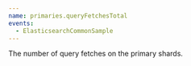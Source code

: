 ```yaml
---
name: primaries.queryFetchesTotal
events:
  - ElasticsearchCommonSample
---
```


The number of query fetches on the primary shards.